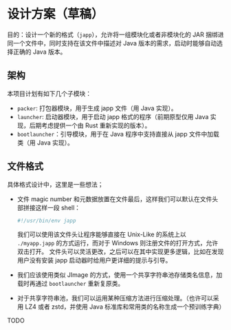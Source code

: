 # 设计方案（草稿）

目的：设计一个新的格式（`japp`），允许将一组模块化或者非模块化的 JAR 捆绑进同一个文件中，同时支持在该文件中描述对 Java 版本的需求，启动时能够自动选择正确的 Java 版本。

## 架构

本项目计划有如下几个子模块：

* `packer`: 打包器模块，用于生成 japp 文件（用 Java 实现）。
* `launcher`: 启动器模块，用于启动 japp 格式的程序（前期原型仅用 Java 实现，后期考虑提供一个由 Rust 重新实现的版本）。
* `bootlauncher`：引导模块，用于在 Java 程序中支持直接从 japp 文件中加载类（用 Java 实现）。

## 文件格式

具体格式设计中，这里是一些想法；

* 文件 magic number 和元数据放置在文件最后，这样我们可以默认在文件头部拼接这样一段 shell：
    
    ```bash
    #!/usr/bin/env japp
    ```
  
    我们可以使用该文件头让程序能够直接在 Unix-Like 的系统上以 `./myapp.japp` 的方式运行，而对于 Windows 则注册文件的打开方式，允许双击打开。
    文件头可以灵活更改，之后可以在其中实现更多逻辑，比如在发现用户没有安装 japp 启动器时给用户更详细的提示与引导。

* 我们应该使用类似 JImage 的方式，使用一个共享字符串池存储类名信息，加载时再通过 `bootlauncher` 重新复原类。
* 对于共享字符串池，我们可以运用某种压缩方法进行压缩处理。（也许可以采用 LZ4 或者 zstd，并使用 Java 标准库和常用类的名称生成一个预训练字典）

TODO

